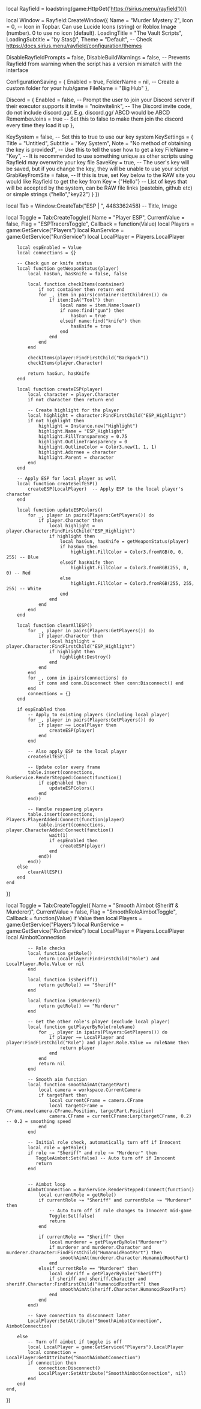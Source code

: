 local Rayfield = loadstring(game:HttpGet('https://sirius.menu/rayfield'))()

local Window = Rayfield:CreateWindow({
   Name = "Murder Mystery 2",
   Icon = 0, -- Icon in Topbar. Can use Lucide Icons (string) or Roblox Image (number). 0 to use no icon (default).
   LoadingTitle = "The Vault Scripts",
   LoadingSubtitle = "by Stas()",
   Theme = "Default", -- Check https://docs.sirius.menu/rayfield/configuration/themes

   DisableRayfieldPrompts = false,
   DisableBuildWarnings = false, -- Prevents Rayfield from warning when the script has a version mismatch with the interface

   ConfigurationSaving = {
      Enabled = true,
      FolderName = nil, -- Create a custom folder for your hub/game
      FileName = "Big Hub"
   },

   Discord = {
      Enabled = false, -- Prompt the user to join your Discord server if their executor supports it
      Invite = "noinvitelink", -- The Discord invite code, do not include discord.gg/. E.g. discord.gg/ ABCD would be ABCD
      RememberJoins = true -- Set this to false to make them join the discord every time they load it up
   },

   KeySystem = false, -- Set this to true to use our key system
   KeySettings = {
      Title = "Untitled",
      Subtitle = "Key System",
      Note = "No method of obtaining the key is provided", -- Use this to tell the user how to get a key
      FileName = "Key", -- It is recommended to use something unique as other scripts using Rayfield may overwrite your key file
      SaveKey = true, -- The user's key will be saved, but if you change the key, they will be unable to use your script
      GrabKeyFromSite = false, -- If this is true, set Key below to the RAW site you would like Rayfield to get the key from
      Key = {"Hello"} -- List of keys that will be accepted by the system, can be RAW file links (pastebin, github etc) or simple strings ("hello","key22")
   }
})

local Tab = Window:CreateTab("ESP | ", 4483362458) -- Title, Image

local Toggle = Tab:CreateToggle({
    Name = "Player ESP",
    CurrentValue = false,
    Flag = "ESPTracersToggle",
    Callback = function(Value)
        local Players = game:GetService("Players")
        local RunService = game:GetService("RunService")
        local LocalPlayer = Players.LocalPlayer

        local espEnabled = Value
        local connections = {}

        -- Check gun or knife status
        local function getWeaponStatus(player)
            local hasGun, hasKnife = false, false

            local function checkItems(container)
                if not container then return end
                for _, item in pairs(container:GetChildren()) do
                    if item:IsA("Tool") then
                        local name = item.Name:lower()
                        if name:find("gun") then
                            hasGun = true
                        elseif name:find("knife") then
                            hasKnife = true
                        end
                    end
                end
            end

            checkItems(player:FindFirstChild("Backpack"))
            checkItems(player.Character)

            return hasGun, hasKnife
        end

        local function createESP(player)
            local character = player.Character
            if not character then return end

            -- Create highlight for the player
            local highlight = character:FindFirstChild("ESP_Highlight")
            if not highlight then
                highlight = Instance.new("Highlight")
                highlight.Name = "ESP_Highlight"
                highlight.FillTransparency = 0.75
                highlight.OutlineTransparency = 0
                highlight.OutlineColor = Color3.new(1, 1, 1)
                highlight.Adornee = character
                highlight.Parent = character
            end
        end

        -- Apply ESP for local player as well
        local function createSelfESP()
            createESP(LocalPlayer)  -- Apply ESP to the local player's character
        end

        local function updateESPColors()
            for _, player in pairs(Players:GetPlayers()) do
                if player.Character then
                    local highlight = player.Character:FindFirstChild("ESP_Highlight")
                    if highlight then
                        local hasGun, hasKnife = getWeaponStatus(player)
                        if hasGun then
                            highlight.FillColor = Color3.fromRGB(0, 0, 255) -- Blue
                        elseif hasKnife then
                            highlight.FillColor = Color3.fromRGB(255, 0, 0) -- Red
                        else
                            highlight.FillColor = Color3.fromRGB(255, 255, 255) -- White
                        end
                    end
                end
            end
        end

        local function clearAllESP()
            for _, player in pairs(Players:GetPlayers()) do
                if player.Character then
                    local highlight = player.Character:FindFirstChild("ESP_Highlight")
                    if highlight then
                        highlight:Destroy()
                    end
                end
            end
            for _, conn in ipairs(connections) do
                if conn and conn.Disconnect then conn:Disconnect() end
            end
            connections = {}
        end

        if espEnabled then
            -- Apply to existing players (including local player)
            for _, player in pairs(Players:GetPlayers()) do
                if player ~= LocalPlayer then
                    createESP(player)
                end
            end

            -- Also apply ESP to the local player
            createSelfESP()

            -- Update color every frame
            table.insert(connections, RunService.RenderStepped:Connect(function()
                if espEnabled then
                    updateESPColors()
                end
            end))

            -- Handle respawning players
            table.insert(connections, Players.PlayerAdded:Connect(function(player)
                table.insert(connections, player.CharacterAdded:Connect(function()
                    wait(1)
                    if espEnabled then
                        createESP(player)
                    end
                end))
            end))
        else
            clearAllESP()
        end
    end
})


local Toggle = Tab:CreateToggle({
    Name = "Smooth Aimbot (Sheriff & Murderer)",
    CurrentValue = false,
    Flag = "SmoothRoleAimbotToggle",
    Callback = function(Value)
        if Value then
            local Players = game:GetService("Players")
            local RunService = game:GetService("RunService")
            local LocalPlayer = Players.LocalPlayer
            local AimbotConnection

            -- Role checks
            local function getRole()
                return LocalPlayer:FindFirstChild("Role") and LocalPlayer.Role.Value or nil
            end

            local function isSheriff()
                return getRole() == "Sheriff"
            end

            local function isMurderer()
                return getRole() == "Murderer"
            end

            -- Get the other role's player (exclude local player)
            local function getPlayerByRole(roleName)
                for _, player in ipairs(Players:GetPlayers()) do
                    if player ~= LocalPlayer and player:FindFirstChild("Role") and player.Role.Value == roleName then
                        return player
                    end
                end
                return nil
            end

            -- Smooth aim function
            local function smoothAimAt(targetPart)
                local camera = workspace.CurrentCamera
                if targetPart then
                    local currentCFrame = camera.CFrame
                    local targetCFrame = CFrame.new(camera.CFrame.Position, targetPart.Position)
                    camera.CFrame = currentCFrame:Lerp(targetCFrame, 0.2) -- 0.2 = smoothing speed
                end
            end

            -- Initial role check, automatically turn off if Innocent
            local role = getRole()
            if role ~= "Sheriff" and role ~= "Murderer" then
               ToggleAimbot:Set(false) -- Auto turn off if Innocent
               return
            end


            -- Aimbot loop
            AimbotConnection = RunService.RenderStepped:Connect(function()
                local currentRole = getRole()
                if currentRole ~= "Sheriff" and currentRole ~= "Murderer" then
                    -- Auto turn off if role changes to Innocent mid-game
                    Toggle:Set(false)
                    return
                end

                if currentRole == "Sheriff" then
                    local murderer = getPlayerByRole("Murderer")
                    if murderer and murderer.Character and murderer.Character:FindFirstChild("HumanoidRootPart") then
                        smoothAimAt(murderer.Character.HumanoidRootPart)
                    end
                elseif currentRole == "Murderer" then
                    local sheriff = getPlayerByRole("Sheriff")
                    if sheriff and sheriff.Character and sheriff.Character:FindFirstChild("HumanoidRootPart") then
                        smoothAimAt(sheriff.Character.HumanoidRootPart)
                    end
                end
            end)

            -- Save connection to disconnect later
            LocalPlayer:SetAttribute("SmoothAimbotConnection", AimbotConnection)

        else
            -- Turn off aimbot if toggle is off
            local LocalPlayer = game:GetService("Players").LocalPlayer
            local connection = LocalPlayer:GetAttribute("SmoothAimbotConnection")
            if connection then
                connection:Disconnect()
                LocalPlayer:SetAttribute("SmoothAimbotConnection", nil)
            end
        end
    end,
})
